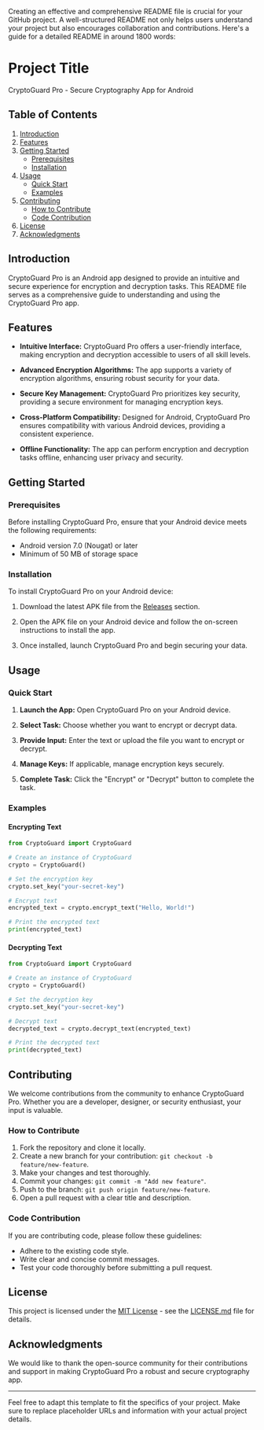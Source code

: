 Creating an effective and comprehensive README file is crucial for your GitHub project. A well-structured README not only helps users understand your project but also encourages collaboration and contributions. Here's a guide for a detailed README in around 1800 words:

# Project Title

CryptoGuard Pro - Secure Cryptography App for Android

## Table of Contents

1. [Introduction](#introduction)
2. [Features](#features)
3. [Getting Started](#getting-started)
    - [Prerequisites](#prerequisites)
    - [Installation](#installation)
4. [Usage](#usage)
    - [Quick Start](#quick-start)
    - [Examples](#examples)
5. [Contributing](#contributing)
    - [How to Contribute](#how-to-contribute)
    - [Code Contribution](#code-contribution)
6. [License](#license)
7. [Acknowledgments](#acknowledgments)

## Introduction

CryptoGuard Pro is an Android app designed to provide an intuitive and secure experience for encryption and decryption tasks. This README file serves as a comprehensive guide to understanding and using the CryptoGuard Pro app.

## Features

- **Intuitive Interface:** CryptoGuard Pro offers a user-friendly interface, making encryption and decryption accessible to users of all skill levels.

- **Advanced Encryption Algorithms:** The app supports a variety of encryption algorithms, ensuring robust security for your data.

- **Secure Key Management:** CryptoGuard Pro prioritizes key security, providing a secure environment for managing encryption keys.

- **Cross-Platform Compatibility:** Designed for Android, CryptoGuard Pro ensures compatibility with various Android devices, providing a consistent experience.

- **Offline Functionality:** The app can perform encryption and decryption tasks offline, enhancing user privacy and security.

## Getting Started

### Prerequisites

Before installing CryptoGuard Pro, ensure that your Android device meets the following requirements:

- Android version 7.0 (Nougat) or later
- Minimum of 50 MB of storage space

### Installation

To install CryptoGuard Pro on your Android device:

1. Download the latest APK file from the [Releases](https://github.com/your-username/your-repo/releases) section.

2. Open the APK file on your Android device and follow the on-screen instructions to install the app.

3. Once installed, launch CryptoGuard Pro and begin securing your data.

## Usage

### Quick Start

1. **Launch the App:**
   Open CryptoGuard Pro on your Android device.

2. **Select Task:**
   Choose whether you want to encrypt or decrypt data.

3. **Provide Input:**
   Enter the text or upload the file you want to encrypt or decrypt.

4. **Manage Keys:**
   If applicable, manage encryption keys securely.

5. **Complete Task:**
   Click the "Encrypt" or "Decrypt" button to complete the task.

### Examples

#### Encrypting Text

```python
from CryptoGuard import CryptoGuard

# Create an instance of CryptoGuard
crypto = CryptoGuard()

# Set the encryption key
crypto.set_key("your-secret-key")

# Encrypt text
encrypted_text = crypto.encrypt_text("Hello, World!")

# Print the encrypted text
print(encrypted_text)
```

#### Decrypting Text

```python
from CryptoGuard import CryptoGuard

# Create an instance of CryptoGuard
crypto = CryptoGuard()

# Set the decryption key
crypto.set_key("your-secret-key")

# Decrypt text
decrypted_text = crypto.decrypt_text(encrypted_text)

# Print the decrypted text
print(decrypted_text)
```

## Contributing

We welcome contributions from the community to enhance CryptoGuard Pro. Whether you are a developer, designer, or security enthusiast, your input is valuable.

### How to Contribute

1. Fork the repository and clone it locally.
2. Create a new branch for your contribution: `git checkout -b feature/new-feature`.
3. Make your changes and test thoroughly.
4. Commit your changes: `git commit -m "Add new feature"`.
5. Push to the branch: `git push origin feature/new-feature`.
6. Open a pull request with a clear title and description.

### Code Contribution

If you are contributing code, please follow these guidelines:

- Adhere to the existing code style.
- Write clear and concise commit messages.
- Test your code thoroughly before submitting a pull request.

## License

This project is licensed under the [MIT License](LICENSE.md) - see the [LICENSE.md](LICENSE.md) file for details.

## Acknowledgments

We would like to thank the open-source community for their contributions and support in making CryptoGuard Pro a robust and secure cryptography app.

---

Feel free to adapt this template to fit the specifics of your project. Make sure to replace placeholder URLs and information with your actual project details.

